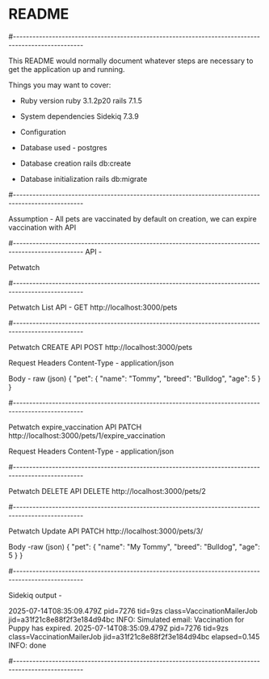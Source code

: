 # README
#---------------------------------------------------------------------------------------------------

This README would normally document whatever steps are necessary to get the
application up and running.

Things you may want to cover:

* Ruby version
ruby 3.1.2p20
rails 7.1.5

* System dependencies
Sidekiq 7.3.9

* Configuration

* Database used - postgres

* Database creation
rails db:create

* Database initialization
rails db:migrate

#---------------------------------------------------------------------------------------------------

Assumption - All pets are vaccinated by default on creation, we can expire vaccination with API

#---------------------------------------------------------------------------------------------------
API -

Petwatch

#---------------------------------------------------------------------------------------------------

Petwatch List API -
GET
http://localhost:3000/pets

#---------------------------------------------------------------------------------------------------

Petwatch CREATE API
POST
http://localhost:3000/pets

Request Headers
Content-Type - application/json

Body - raw (json)
{
  "pet": {
    "name": "Tommy",
    "breed": "Bulldog",
    "age": 5
  }
}

#---------------------------------------------------------------------------------------------------

Petwatch expire_vaccination API
PATCH
http://localhost:3000/pets/1/expire_vaccination

Request Headers
Content-Type - application/json

#---------------------------------------------------------------------------------------------------

Petwatch DELETE API
DELETE
http://localhost:3000/pets/2

#---------------------------------------------------------------------------------------------------

Petwatch Update API
PATCH
http://localhost:3000/pets/3/

Body -raw (json)
{
  "pet": {
    "name": "My Tommy",
    "breed": "Bulldog",
    "age": 5
  }
}

#---------------------------------------------------------------------------------------------------

Sidekiq output -

2025-07-14T08:35:09.479Z pid=7276 tid=9zs class=VaccinationMailerJob jid=a31f21c8e88f2f3e184d94bc INFO: Simulated email: Vaccination for Puppy has expired.
2025-07-14T08:35:09.479Z pid=7276 tid=9zs class=VaccinationMailerJob jid=a31f21c8e88f2f3e184d94bc elapsed=0.145 INFO: done

#---------------------------------------------------------------------------------------------------

